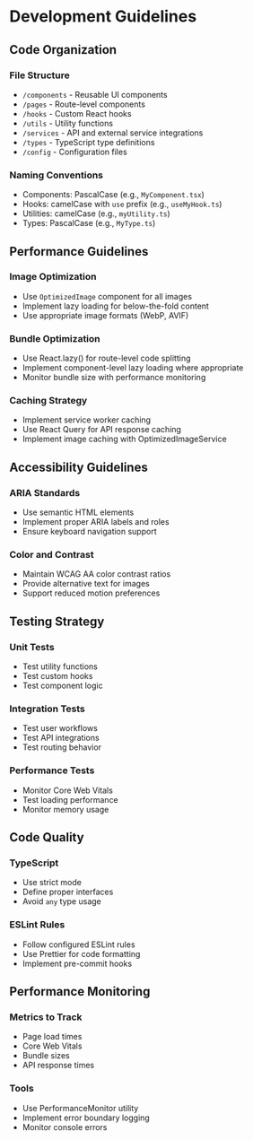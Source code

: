 
# Development Guidelines

## Code Organization

### File Structure
- `/components` - Reusable UI components
- `/pages` - Route-level components
- `/hooks` - Custom React hooks
- `/utils` - Utility functions
- `/services` - API and external service integrations
- `/types` - TypeScript type definitions
- `/config` - Configuration files

### Naming Conventions
- Components: PascalCase (e.g., `MyComponent.tsx`)
- Hooks: camelCase with `use` prefix (e.g., `useMyHook.ts`)
- Utilities: camelCase (e.g., `myUtility.ts`)
- Types: PascalCase (e.g., `MyType.ts`)

## Performance Guidelines

### Image Optimization
- Use `OptimizedImage` component for all images
- Implement lazy loading for below-the-fold content
- Use appropriate image formats (WebP, AVIF)

### Bundle Optimization
- Use React.lazy() for route-level code splitting
- Implement component-level lazy loading where appropriate
- Monitor bundle size with performance monitoring

### Caching Strategy
- Implement service worker caching
- Use React Query for API response caching
- Implement image caching with OptimizedImageService

## Accessibility Guidelines

### ARIA Standards
- Use semantic HTML elements
- Implement proper ARIA labels and roles
- Ensure keyboard navigation support

### Color and Contrast
- Maintain WCAG AA color contrast ratios
- Provide alternative text for images
- Support reduced motion preferences

## Testing Strategy

### Unit Tests
- Test utility functions
- Test custom hooks
- Test component logic

### Integration Tests
- Test user workflows
- Test API integrations
- Test routing behavior

### Performance Tests
- Monitor Core Web Vitals
- Test loading performance
- Monitor memory usage

## Code Quality

### TypeScript
- Use strict mode
- Define proper interfaces
- Avoid `any` type usage

### ESLint Rules
- Follow configured ESLint rules
- Use Prettier for code formatting
- Implement pre-commit hooks

## Performance Monitoring

### Metrics to Track
- Page load times
- Core Web Vitals
- Bundle sizes
- API response times

### Tools
- Use PerformanceMonitor utility
- Implement error boundary logging
- Monitor console errors

